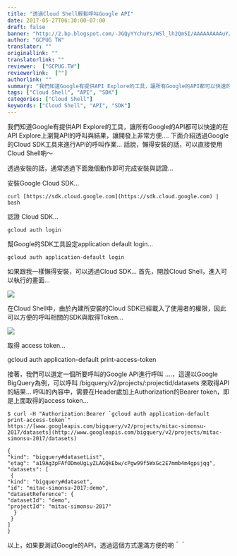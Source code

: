 ```yaml
---
title: "透過Cloud Shell輕鬆呼叫Google API"
date: 2017-05-27T06:30:00-07:00
draft: false
banner: "http://2.bp.blogspot.com/-JGQyYYchuYs/WSl_lh2QmSI/AAAAAAAAAuY/qzAKrCaIh2EheTJVZ0k5iobcPxisG4BoQCK4B/s320/image-762039.png"
author: "GCPUG TW"
translator: ""
originallink: ""
translatorlink: ""
reviewer:  ["GCPUG.TW"]
reviewerlink:  [""]
authorlink: ""
summary: "我們知道Google有提供API Explore的工具，讓所有Google的API都可以快速的在API Explore上瀏覽API的呼叫與結果，讓開發上非常方便.... 下面介紹透過Google的Cloud SDK工具來進行API的呼叫作業... 話說，懶得安裝的話，可以直接使用Cloud Shell喲～"
tags: ["Cloud Shell", "API", "SDK"]
categories: ["Cloud Shell"]
keywords: ["Cloud Shell", "API", "SDK"]
---
```


我們知道Google有提供API Explore的工具，讓所有Google的API都可以快速的在API Explore上瀏覽API的呼叫與結果，讓開發上非常方便.... 下面介紹透過Google的Cloud SDK工具來進行API的呼叫作業... 話說，懶得安裝的話，可以直接使用Cloud Shell喲～

  
透過安裝的話，通常透過下面幾個動作即可完成安裝與認證...

  

安裝Google Cloud SDK…

```shell
curl [https://sdk.cloud.google.com](https://sdk.cloud.google.com) | bash
```

認證 Cloud SDK…

```shell
gcloud auth login
```

幫Google的SDK工具設定application default login...

```shell
gcloud auth application-default login
```
  
如果跟我一樣懶得安裝，可以透過Cloud SDK... 首先，開啟Cloud Shell，進入可以執行的畫面...  


[![](http://3.bp.blogspot.com/-WEz-9TFGYIo/WSl_lXHGMdI/AAAAAAAAAuQ/TKg6KZSBaVw0Io_hHB2IkvL9z_TwLPOjACK4B/s320/image-761290.png)](http://3.bp.blogspot.com/-WEz-9TFGYIo/WSl_lXHGMdI/AAAAAAAAAuQ/TKg6KZSBaVw0Io_hHB2IkvL9z_TwLPOjACK4B/s1600/image-761290.png)  

  

在Cloud Shell中，由於內建所安裝的Cloud SDK已經載入了使用者的權限，因此可以方便的呼叫相關的SDK與取得Token...

  

[![](http://2.bp.blogspot.com/-JGQyYYchuYs/WSl_lh2QmSI/AAAAAAAAAuY/qzAKrCaIh2EheTJVZ0k5iobcPxisG4BoQCK4B/s320/image-762039.png)](http://2.bp.blogspot.com/-JGQyYYchuYs/WSl_lh2QmSI/AAAAAAAAAuY/qzAKrCaIh2EheTJVZ0k5iobcPxisG4BoQCK4B/s1600/image-762039.png)  

  

取得 access token…

gcloud auth application-default print-access-token

接著，我們可以選定一個所要呼叫的Google API進行呼叫 ….，這邊以Google BigQuery為例，可以呼叫 /bigquery/v2/projects/:projectid/datasets 來取得API的結果... 呼叫的內容中，需要在Header處加上Authorization的Bearer token，即是上面取得的access token...

```shell
$ curl -H "Authorization:Bearer `gcloud auth application-default print-access-token`" https://[www.googleapis.com/bigquery/v2/projects/mitac-simonsu-2017/datasets](http://www.googleapis.com/bigquery/v2/projects/mitac-simonsu-2017/datasets)  
  
{  
"kind": "bigquery#datasetList",  
"etag": "a19Ag3pFAfODmeUgLyZLAGQkEbw/cPgw99f5WxGc2E7mmb4m4gpsjqg",  
"datasets": [  
 {  
"kind": "bigquery#dataset",  
"id": "mitac-simonsu-2017:demo",  
"datasetReference": {  
"datasetId": "demo",  
"projectId": "mitac-simonsu-2017"  
  }  
 }  
]  
}
```

以上，如果要測試Google的API，透過這個方式還滿方便的喲＾＾